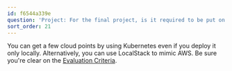 ```yaml
---
id: f6544a339e
question: 'Project: For the final project, is it required to be put on the cloud?'
sort_order: 21
---
```


You can get a few cloud points by using Kubernetes even if you deploy it only locally. Alternatively, you can use LocalStack to mimic AWS. Be sure you're clear on the [Evaluation Criteria](https://github.com/DataTalksClub/mlops-zoomcamp/tree/main/07-project#evaluation-criteria).